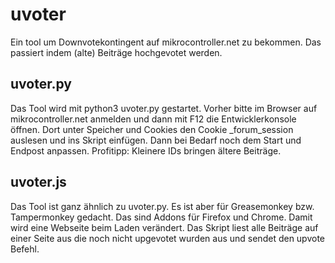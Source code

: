# uvoter
Ein tool um Downvotekontingent auf mikrocontroller.net zu bekommen. Das passiert indem (alte) Beiträge hochgevotet werden.

## uvoter.py
Das Tool wird mit python3 uvoter.py gestartet. Vorher bitte im Browser auf mikrocontroller.net anmelden und dann mit F12 die Entwicklerkonsole öffnen. Dort unter Speicher und Cookies den Cookie _forum_session auslesen und ins Skript einfügen. Dann bei Bedarf noch dem Start und Endpost anpassen. Profitipp: Kleinere IDs bringen ältere Beiträge.

## uvoter.js
Das Tool ist ganz ähnlich zu uvoter.py. Es ist aber für Greasemonkey bzw. Tampermonkey gedacht. Das sind Addons für Firefox und Chrome. Damit wird eine Webseite beim Laden verändert. Das Skript liest alle Beiträge auf einer Seite aus die noch nicht upgevotet wurden aus und sendet den upvote Befehl.
